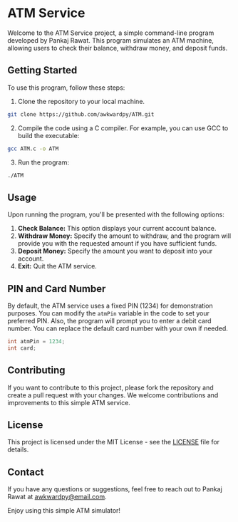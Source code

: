 # ATM Service

Welcome to the ATM Service project, a simple command-line program developed by Pankaj Rawat. This program simulates an ATM machine, allowing users to check their balance, withdraw money, and deposit funds.

## Getting Started

To use this program, follow these steps:

1. Clone the repository to your local machine.

```bash
git clone https://github.com/awkwardpy/ATM.git
```

2. Compile the code using a C compiler. For example, you can use GCC to build the executable:

```bash
gcc ATM.c -o ATM
```

3. Run the program:

```bash
./ATM
```

## Usage

Upon running the program, you'll be presented with the following options:

1. **Check Balance:** This option displays your current account balance.
2. **Withdraw Money:** Specify the amount to withdraw, and the program will provide you with the requested amount if you have sufficient funds.
3. **Deposit Money:** Specify the amount you want to deposit into your account.
4. **Exit:** Quit the ATM service.

## PIN and Card Number

By default, the ATM service uses a fixed PIN (1234) for demonstration purposes. You can modify the `atmPin` variable in the code to set your preferred PIN. Also, the program will prompt you to enter a debit card number. You can replace the default card number with your own if needed.

```c
int atmPin = 1234;
int card;
```

## Contributing

If you want to contribute to this project, please fork the repository and create a pull request with your changes. We welcome contributions and improvements to this simple ATM service.

## License

This project is licensed under the MIT License - see the [LICENSE](LICENSE) file for details.

## Contact

If you have any questions or suggestions, feel free to reach out to Pankaj Rawat at awkwardpy@email.com.

Enjoy using this simple ATM simulator!
